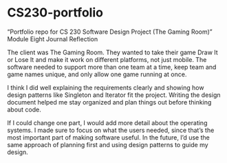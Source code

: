 # CS230-portfolio
“Portfolio repo for CS 230 Software Design Project (The Gaming Room)”
Module Eight Journal Reflection

The client was The Gaming Room. They wanted to take their game Draw It or Lose It and make it work on different platforms, not just mobile. The software needed to support more than one team at a time, keep team and game names unique, and only allow one game running at once.

I think I did well explaining the requirements clearly and showing how design patterns like Singleton and Iterator fit the project. Writing the design document helped me stay organized and plan things out before thinking about code.

If I could change one part, I would add more detail about the operating systems. I made sure to focus on what the users needed, since that’s the most important part of making software useful. In the future, I’d use the same approach of planning first and using design patterns to guide my design.
